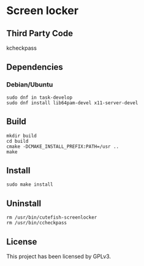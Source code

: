 # Screen locker

## Third Party Code

kcheckpass

## Dependencies

### Debian/Ubuntu

```
sudo dnf in task-develop
sudo dnf install lib64pam-devel x11-server-devel
```

## Build

```shell
mkdir build
cd build
cmake -DCMAKE_INSTALL_PREFIX:PATH=/usr ..
make
```

## Install

```shell
sudo make install
```

## Uninstall

```shell
rm /usr/bin/cutefish-screenlocker
rm /usr/bin/ccheckpass
```

## License

This project has been licensed by GPLv3.
